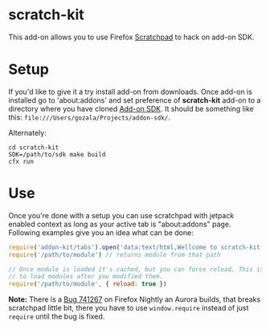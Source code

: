# scratch-kit

This add-on allows you to use Firefox [Scratchpad][] to hack on add-on SDK.

# Setup

If you'd like to give it a try install add-on from downloads. Once add-on is
installed go to 'about:addons' and set preference of **scratch-kit** add-on
to a directory where you have cloned [Add-on SDK]. It should be something like
this: `file:///Users/gozala/Projects/addon-sdk/`.

Alternately:

```
cd scratch-kit
SDK=/path/to/sdk make build
cfx run
```

# Use

Once you're done with a setup you can use scratchpad with jetpack enabled
context as long as your active tab is "about:addons" page. Following examples
give you an idea what can be done:

```js
require('addon-kit/tabs').open('data:text/html,Wellcome to scratch-kit')
require('/path/to/module') // returns module from that path

// Once module is loaded it's cached, but you can force reload. This is useful
// to load modules after you modified them.
require('/path/to/module', { reload: true })
```




**Note:** There is a [Bug 741267][] on Firefox Nightly an Aurora builds,
that breaks scratchpad little bit, there you have to use `window.require`
instead of just `require` until the bug is fixed.

[Bug 741267]:https://bugzilla.mozilla.org/show_bug.cgi?id=741267
[Scratchpad]:https://developer.mozilla.org/en/Tools/Scratchpad
[Add-on SDK]:https://github.com/mozilla/addon-sdk

